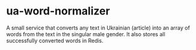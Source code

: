 # ua-word-normalizer


A small service that converts any text in Ukrainian (article) into an array of words from the text in the singular male gender. 
It also stores all successfully converted words in Redis.
